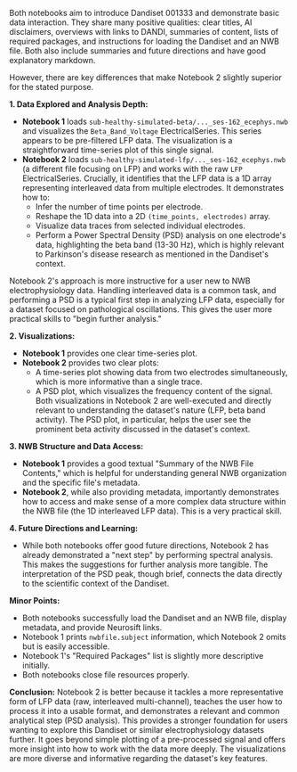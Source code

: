 Both notebooks aim to introduce Dandiset 001333 and demonstrate basic data interaction. They share many positive qualities: clear titles, AI disclaimers, overviews with links to DANDI, summaries of content, lists of required packages, and instructions for loading the Dandiset and an NWB file. Both also include summaries and future directions and have good explanatory markdown.

However, there are key differences that make Notebook 2 slightly superior for the stated purpose.

**1. Data Explored and Analysis Depth:**
*   **Notebook 1** loads `sub-healthy-simulated-beta/..._ses-162_ecephys.nwb` and visualizes the `Beta_Band_Voltage` ElectricalSeries. This series appears to be pre-filtered LFP data. The visualization is a straightforward time-series plot of this single signal.
*   **Notebook 2** loads `sub-healthy-simulated-lfp/..._ses-162_ecephys.nwb` (a different file focusing on LFP) and works with the raw `LFP` ElectricalSeries. Crucially, it identifies that the LFP data is a 1D array representing interleaved data from multiple electrodes. It demonstrates how to:
    *   Infer the number of time points per electrode.
    *   Reshape the 1D data into a 2D `(time_points, electrodes)` array.
    *   Visualize data traces from selected individual electrodes.
    *   Perform a Power Spectral Density (PSD) analysis on one electrode's data, highlighting the beta band (13-30 Hz), which is highly relevant to Parkinson's disease research as mentioned in the Dandiset's context.

Notebook 2's approach is more instructive for a user new to NWB electrophysiology data. Handling interleaved data is a common task, and performing a PSD is a typical first step in analyzing LFP data, especially for a dataset focused on pathological oscillations. This gives the user more practical skills to "begin further analysis."

**2. Visualizations:**
*   **Notebook 1** provides one clear time-series plot.
*   **Notebook 2** provides two clear plots:
    *   A time-series plot showing data from two electrodes simultaneously, which is more informative than a single trace.
    *   A PSD plot, which visualizes the frequency content of the signal.
    Both visualizations in Notebook 2 are well-executed and directly relevant to understanding the dataset's nature (LFP, beta band activity). The PSD plot, in particular, helps the user see the prominent beta activity discussed in the dataset's context.

**3. NWB Structure and Data Access:**
*   **Notebook 1** provides a good textual "Summary of the NWB File Contents," which is helpful for understanding general NWB organization and the specific file's metadata.
*   **Notebook 2**, while also providing metadata, importantly demonstrates how to access and make sense of a more complex data structure within the NWB file (the 1D interleaved LFP data). This is a very practical skill.

**4. Future Directions and Learning:**
*   While both notebooks offer good future directions, Notebook 2 has already demonstrated a "next step" by performing spectral analysis. This makes the suggestions for further analysis more tangible. The interpretation of the PSD peak, though brief, connects the data directly to the scientific context of the Dandiset.

**Minor Points:**
*   Both notebooks successfully load the Dandiset and an NWB file, display metadata, and provide Neurosift links.
*   Notebook 1 prints `nwbfile.subject` information, which Notebook 2 omits but is easily accessible.
*   Notebook 1's "Required Packages" list is slightly more descriptive initially.
*   Both notebooks close file resources properly.

**Conclusion:**
Notebook 2 is better because it tackles a more representative form of LFP data (raw, interleaved multi-channel), teaches the user how to process it into a usable format, and demonstrates a relevant and common analytical step (PSD analysis). This provides a stronger foundation for users wanting to explore this Dandiset or similar electrophysiology datasets further. It goes beyond simple plotting of a pre-processed signal and offers more insight into how to work with the data more deeply. The visualizations are more diverse and informative regarding the dataset's key features.